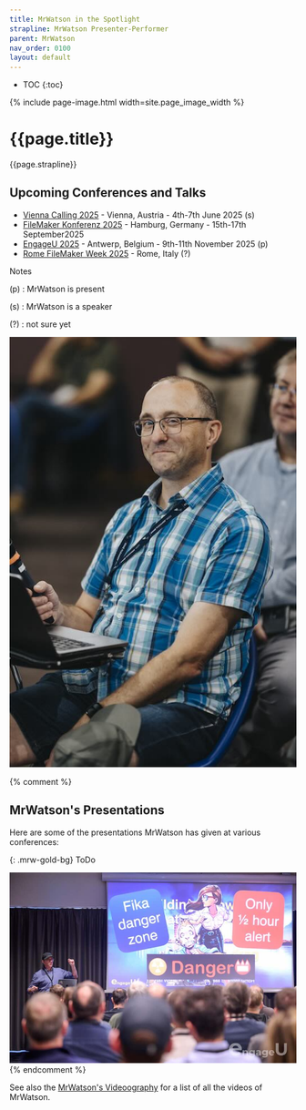 ```yaml
---
title: MrWatson in the Spotlight
strapline: MrWatson Presenter-Performer
parent: MrWatson
nav_order: 0100
layout: default
---
```

- TOC
{:toc}

{% include page-image.html width=site.page_image_width %}

# {{page.title}}

{{page.strapline}}

## Upcoming Conferences and Talks

- [Vienna Calling 2025](https://www.viennacalling.eu/) - Vienna, Austria - 4th-7th June 2025 (s)
- [FileMaker Konferenz 2025](https://filemaker-konferenz.com/) - Hamburg, Germany - 15th-17th September2025
- [EngageU 2025](https://engageu.eu/) - Antwerp, Belgium - 9th-11th November 2025 (p)
- [Rome FileMaker Week 2025](https://romefilemakerweek.com/) - Rome, Italy (?)

Notes

(p)
: MrWatson is present

(s)
: MrWatson is a speaker

(?)
: not sure yet

![MrWatson, happy at play](/assets/images/mrwatson-happy-at-play.jpg)

{% comment %}
## MrWatson's Presentations

Here are some of the presentations MrWatson has given at various conferences:

{: .mrw-gold-bg}
ToDo

![](/assets/images/engageu-malmo-2024-462-fika-danger-zone.jpg)
{% endcomment %}

See also the [MrWatson's Videoography](videos.html) for a list of all the videos of MrWatson.

